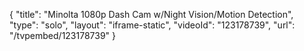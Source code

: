{
    "title": "Minolta 1080p Dash Cam w\/Night Vision\/Motion Detection",
    "type": "solo",
    "layout": "iframe-static",
    "videoId": "123178739",
    "url": "\/tvpembed\/123178739"
}